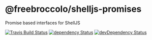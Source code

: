 # @freebroccolo/shelljs-promises

Promise based interfaces for ShellJS

[![Travis Build Status](https://travis-ci.org/freebroccolo/shelljs-promises.svg?branch=master)](https://travis-ci.org/freebroccolo/shelljs-promises)
[![dependency Status](https://david-dm.org/freebroccolo/shelljs-promises/status.svg)](https://david-dm.org/freebroccolo/shelljs-promises#info=dependencies)
[![devDependency Status](https://david-dm.org/freebroccolo/shelljs-promises/dev-status.svg)](https://david-dm.org/freebroccolo/shelljs-promises#info=devDependencies)
